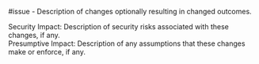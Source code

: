 #issue - Description of changes optionally resulting in changed outcomes.

Security Impact: Description of security risks associated with these changes, if any.  
Presumptive Impact: Description of any assumptions that these changes make or enforce, if any.
